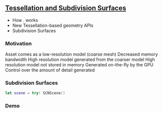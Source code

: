 ## [Tessellation and Subdivision Surfaces](2017-604-2-tessellation-and-subdivision-surfaces.md)




* How . works
* New Tessellation-based geometry APIs
* Subdivision Surfaces


### Motivation

Asset comes as a low-resolution model (coarse mesh)
Decreased memory bandwidth
High resolution model generated from the coarser model
High resolution model not stored in memory Generated on-the-fly by the GPU
Control over the amount of detail generated

### Subdivision Surfaces

```swift
let scene = try! SCNScene()


```

### Demo
